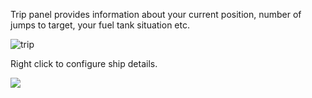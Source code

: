Trip panel provides information about your current position, number of jumps to target, your fuel tank situation etc.

![trip](http://i.imgur.com/ssCjpCi.png)

Right click to configure ship details.

![](http://i.imgur.com/KhrudoR.png)